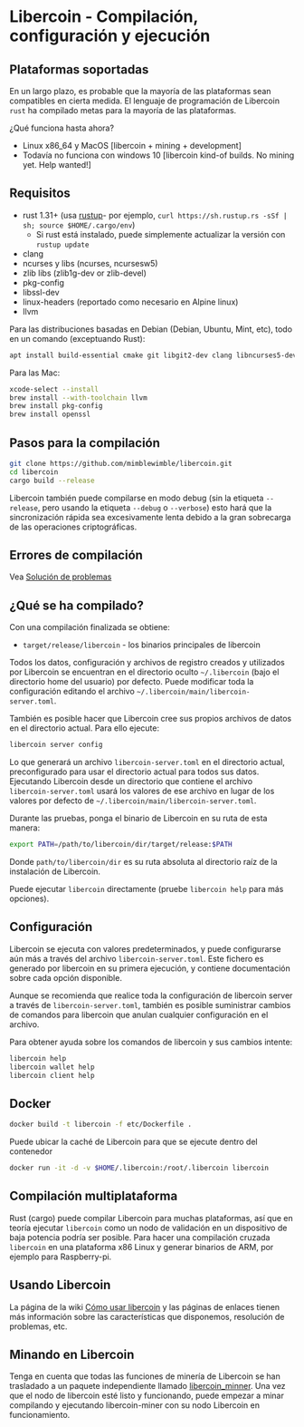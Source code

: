 # Libercoin - Compilación, configuración y ejecución

## Plataformas soportadas

En un largo plazo, es probable que la mayoría de las plataformas sean compatibles en cierta medida.
El lenguaje de programación de Libercoin `rust` ha compilado metas para la mayoría de las plataformas.

¿Qué funciona hasta ahora?

* Linux x86\_64 y MacOS [libercoin + mining + development]
* Todavía no funciona con windows 10 [libercoin kind-of builds. No mining yet. Help wanted!]

## Requisitos

* rust 1.31+ (usa [rustup]((https://www.rustup.rs/))- por ejemplo, `curl https://sh.rustup.rs -sSf | sh; source $HOME/.cargo/env`)
  * Si rust está instalado, puede simplemente actualizar la versión con  `rustup update`
* clang
* ncurses y libs (ncurses, ncursesw5)
* zlib libs (zlib1g-dev or zlib-devel)
* pkg-config
* libssl-dev
* linux-headers (reportado como necesario en Alpine linux)
* llvm

Para las distribuciones basadas en Debian (Debian, Ubuntu, Mint, etc), todo en un comando (exceptuando Rust):

```sh
apt install build-essential cmake git libgit2-dev clang libncurses5-dev libncursesw5-dev zlib1g-dev pkg-config libssl-dev llvm
```

Para las Mac:

```sh
xcode-select --install
brew install --with-toolchain llvm
brew install pkg-config
brew install openssl
```

## Pasos para la compilación

```sh
git clone https://github.com/mimblewimble/libercoin.git
cd libercoin
cargo build --release
```

Libercoin también puede compilarse en modo debug (sin la etiqueta `--release`, pero usando la etiqueta `--debug` o `--verbose`) esto hará que la sincronización rápida sea excesivamente lenta debido a la gran sobrecarga de las operaciones criptográficas.

## Errores de compilación

Vea [Solución de problemas](https://github.com/mimblewimble/docs/wiki/Troubleshooting)

## ¿Qué se ha compilado?

Con una compilación finalizada se obtiene:

* `target/release/libercoin` - los binarios principales de libercoin

Todos los datos, configuración y archivos de registro creados y utilizados por Libercoin se encuentran en el directorio oculto `~/.libercoin` (bajo el directorio home del usuario) por defecto. Puede modificar toda la configuración editando el archivo `~/.libercoin/main/libercoin-server.toml`.

También es posible hacer que Libercoin cree sus propios archivos de datos en el directorio actual. Para ello ejecute:

```sh
libercoin server config
```

Lo que generará un archivo `libercoin-server.toml` en el directorio actual, preconfigurado para usar el directorio actual para todos sus datos. Ejecutando Libercoin desde un directorio que contiene el archivo `libercoin-server.toml` usará los valores de ese archivo en lugar de los valores por defecto de `~/.libercoin/main/libercoin-server.toml`.

Durante las pruebas, ponga el binario de Libercoin en su ruta de esta manera:

```sh
export PATH=/path/to/libercoin/dir/target/release:$PATH
```

Donde `path/to/libercoin/dir` es su ruta absoluta al directorio raíz de la instalación de Libercoin.

Puede ejecutar `libercoin` directamente (pruebe `libercoin help` para más opciones).

## Configuración

Libercoin se ejecuta con valores predeterminados, y puede configurarse aún más a través del archivo `libercoin-server.toml`. Este fichero es generado por libercoin en su primera ejecución, y contiene documentación sobre cada opción disponible.

Aunque se recomienda que realice toda la configuración de libercoin server a través de `libercoin-server.toml`, también es posible suministrar cambios de comandos para libercoin que anulan cualquier configuración en el archivo.

Para obtener ayuda sobre los comandos de libercoin y sus cambios intente:

```sh
libercoin help
libercoin wallet help
libercoin client help
```

## Docker

```sh
docker build -t libercoin -f etc/Dockerfile .
```

Puede ubicar la caché de Libercoin para que se ejecute dentro del contenedor

```sh
docker run -it -d -v $HOME/.libercoin:/root/.libercoin libercoin
```
## Compilación multiplataforma

Rust (cargo) puede compilar Libercoin para muchas plataformas, así que en teoría ejecutar `libercoin` como un nodo de validación en un dispositivo de baja potencia podría ser posible. Para hacer una compilación cruzada `libercoin` en una plataforma x86 Linux y generar binarios de ARM, por ejemplo para Raspberry-pi.

## Usando Libercoin

La página de la wiki [Cómo usar libercoin](https://github.com/mimblewimble/docs/wiki/How-to-use-libercoin) y las páginas de enlaces tienen más información sobre las características que disponemos, resolución de problemas, etc.

## Minando en Libercoin

Tenga en cuenta que todas las funciones de minería de Libercoin se han trasladado a un paquete independiente llamado [libercoin_minner](https://github.com/mimblewimble/libercoin-miner). Una vez que el nodo de libercoin esté listo y funcionando, puede empezar a minar compilando y ejecutando libercoin-miner con su nodo Libercoin en funcionamiento.
